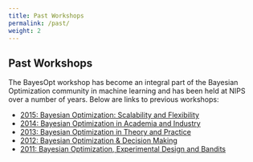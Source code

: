 ```yaml
---
title: Past Workshops
permalink: /past/
weight: 2
---
```


Past Workshops
---------------

The BayesOpt workshop has become an integral part of the Bayesian Optimization
community in machine learning and has been held at NIPS over a number of years.
Below are links to previous workshops:

- [2015: Bayesian Optimization: Scalability and Flexibility](2015.html)
- [2014: Bayesian Optimization in Academia and Industry](2014.html)
- [2013: Bayesian Optimization in Theory and Practice](2013.html)
- [2012: Bayesian Optimization & Decision
  Making](http://javad-azimi.com/nips2012ws/)
- [2011: Bayesian Optimization, Experimental Design and
  Bandits](http://www.cs.ubc.ca/~hutter/nips2011workshop/)

